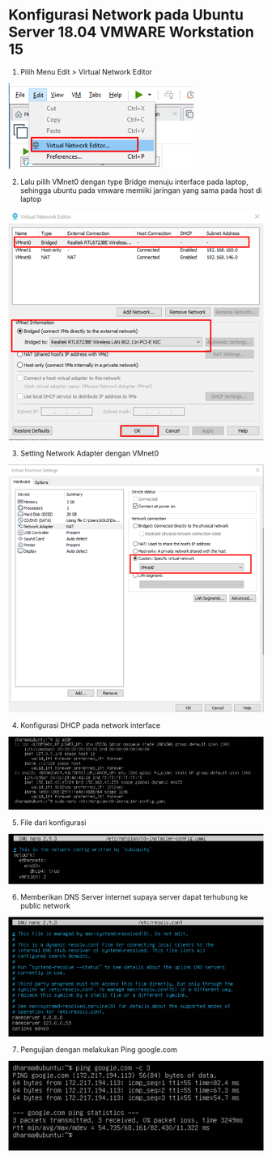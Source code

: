 # Konfigurasi Network pada Ubuntu Server 18.04  VMWARE Workstation 15
1. Pilih Menu Edit > Virtual Network Editor

![1](./asset/1.png)

2. Lalu pilih VMnet0 dengan type Bridge menuju interface pada laptop, sehingga ubuntu pada vmware memiiki jaringan yang sama pada host di laptop

![2](./asset/2.png)

3. Setting Network Adapter dengan VMnet0

![3](./asset/3.png)

4. Konfigurasi DHCP pada network interface 

![4](./asset/4.png)

5. File dari konfigurasi

![5](./asset/5.png)

6. Memberikan DNS Server internet supaya server dapat terhubung ke public network

![6](./asset/6.png)

7. Pengujian dengan melakukan Ping google.com

![7](./asset/7.png)
